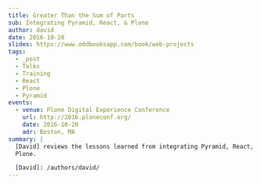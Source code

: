 ```yaml
---
title: Greater Than the Sum of Parts
sub: Integrating Pyramid, React, & Plone
author: david
date: 2016-10-20
slides: https://www.oddbooksapp.com/book/web-projects
tags:
  - _post
  - Talks
  - Training
  - React
  - Plone
  - Pyramid
events:
  - venue: Plone Digital Experience Conference
    url: http://2016.ploneconf.org/
    date: 2016-10-20
    adr: Boston, MA
summary: |
  [David] reviews the lessons learned from integrating Pyramid, React, and
  Plone.

  [David]: /authors/david/
---
```

